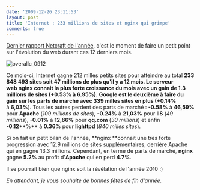 ```yaml
---
date: '2009-12-26 23:11:53'
layout: post
title: 'Internet : 233 millions de sites et nginx qui grimpe'
comments: true
---
```


[Dernier rapport Netcraft de l'année](http://news.netcraft.com/archives/2009/12/24/december_2009_web_server_survey.html), c'est le moment de faire un petit point sur l'évolution du web durant ces 12 derniers mois.

![overallc_0912](/images/2009/12/overallc_0912.png)

Ce mois-ci, Internet gagne 212 milles petits sites pour atteindre au total **233 848 493 sites **soit **47 millions** de plus qu'il y a 12 mois. Le serveur web **nginx** connait la plus forte croissance du mois avec un gain de **1.3 millions** de sites (**+0.53% **à **6.95%**). **Google** est le deuxième à faire du gain sur les parts de marché avec **339 milles** sites en plus (**+0.14%** à **6,03%**). Tous les autres perdent des parts de marché : **-0.58%** à **46,59%** pour **Apache** (_109 millions de sites_), **-0.24%** à **21,03%** pour **IIS** (_49 millions_), **-0.01%** à **12,86%** pour **qq.com** (_30 millions_) et enfin   
**-0.12****%** à **0.36%** pour **lighttpd** (_840 milles sites_).

Si on fait un petit bilan de l'année, **nginx **connait une très forte progression avec 12.9 millions de sites supplémentaires, derrière Apache qui en gagne 13.3 millions. Cependant, en terme de parts de marché, **nginx** gagne **5.2%** au profit d'**Apache** qui en perd **4.7%**.

Il se pourrait bien que nginx soit la révélation de l'année 2010 :)

_En attendant, je vous souhaite de bonnes fêtes de fin d'année._
